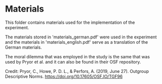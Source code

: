 # Materials

This folder contains materials used for the implementation of the experiment.

The materials stored in 'materials_german.pdf' were used in the experiment and the materials in 'materials_english.pdf' serve as a translation of the German materials. 

The moral dilemma that was employed in the study is the same that was used by Pryor et al. and it can also be found in their OSF repository.

Credit:
Pryor, C., Howe, P. D. L., & Perfors, A. (2019, June 27). Outgroup Descriptive Norms.
https://doi.org/10.17605/OSF.IO/TGF96
